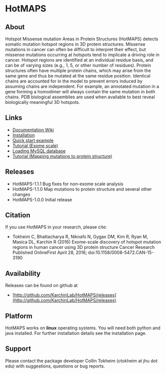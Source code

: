 # HotMAPS

## About

Hotspot Missense mutation Areas in Protein Structures (HotMAPS) detects somatic mutation hotspot regions in 3D protein structures. Missense mutations in cancer can often be difficult to interpret their effect, but missense mutations occurring at hotspots tend to implicate a driving role in cancer. Hotspot regions are identified at an individual residue basis, and can be of varying sizes (e.g., 1, 5, or other number of residues). Protein structures often have multiple protein chains, which may arise from the same gene and thus be mutated at the same residue position. Identical chains are accounted for in the model to prevent errors induced by assuming chains are independent. For example, an annotated mutation in a gene forming a homodimer will always contain the same mutation in both chains. PDB biological assemblies are used when available to best reveal biologically meaningful 3D hotspots.

## Links

* [Documentation Wiki](http://github.com/KarchinLab/HotMAPS/wiki/Home)
* [Installation](http://github.com/KarchinLab/HotMAPS/wiki/Installation)
* <a href="http://github.com/KarchinLab/HotMAPS/wiki/Quick-start">Quick start example</a>
* <a href="http://github.com/KarchinLab/HotMAPS/wiki/Tutorial-(Exome-scale)">Tutorial (Exome scale)</a>
* <a href="http://github.com/KarchinLab/HotMAPS/wiki/MySQL-database">Loading MySQL database</a>
* <a href="http://github.com/KarchinLab/HotMAPS/wiki/Tutorial-(Mapping-mutations)">Tutorial (Mapping mutations to protein structure)</a>

## Releases

* HotMAPS-1.1.1 Bug fixes for non-exome scale analysis
* HotMAPS-1.1.0 Map mutations to protein structure and several other changes
* HotMAPS-1.0.0 Initial release

## Citation

If you use HotMAPS in your research, please cite:

* Tokheim C, Bhattacharya R, Niknafs N, Gygax DM, Kim R, Ryan M, Masica DL, Karchin R (2016) Exome-scale discovery of hotspot mutation regions in human cancer using 3D protein structure Cancer Research Published OnlineFirst April 28, 2016; doi:10.1158/0008-5472.CAN-15-3190

## Availability

Releases can be found on github at

* [http://github.com/KarchinLab/HotMAPS/releases](http://github.com/KarchinLab/HotMAPS/releases)

## Platform

HotMAPS works on **linux** operating systems. You will need both python and java installed. For further installation details see the installation page.

## Support

Please contact the package developer Collin Tokheim (ctokheim at jhu dot edu) with suggestions, questions or bug reports.
